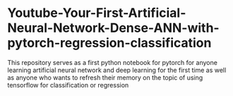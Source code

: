 # Youtube-Your-First-Artificial-Neural-Network-Dense-ANN-with-pytorch-regression-classification
This repository serves as a first python notebook for pytorch for anyone learning artificial neural network and deep learning for the first time as well as anyone who wants to refresh their memory on the topic of using tensorflow for classification or regression
